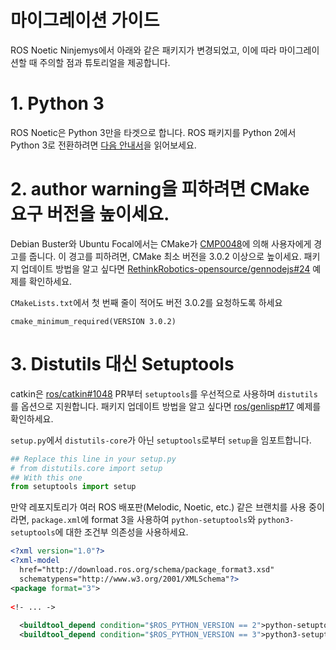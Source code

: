 # 마이그레이션 가이드
ROS Noetic Ninjemys에서 아래와 같은 패키지가 변경되었고, 이에 따라 마이그레이션할 때 주의할 점과 튜토리얼을 제공합니다.

# 1. Python 3
ROS Noetic은 Python 3만을 타겟으로 합니다. ROS 패키지를 Python 2에서 Python 3로 전환하려면 [다음 안내서](http://wiki.ros.org/UsingPython3)을 읽어보세요.

# 2. author warning을 피하려면 CMake 요구 버전을 높이세요.
Debian Buster와 Ubuntu Focal에서는 CMake가 [CMP0048](https://cmake.org/cmake/help/v3.0/policy/CMP0048.html)에 의해 사용자에게 경고를 줍니다. 이 경고를 피하려면, CMake 최소 버전을 3.0.2 이상으로 높이세요. 패키지 업데이트 방법을 알고 싶다면 [RethinkRobotics-opensource/gennodejs#24](https://github.com/RethinkRobotics-opensource/gennodejs/pull/24) 예제를 확인하세요.

`CMakeLists.txt`에서 첫 번째 줄이 적어도 버전 3.0.2를 요청하도록 하세요
```
cmake_minimum_required(VERSION 3.0.2)
```

# 3. Distutils 대신 Setuptools
catkin은 [ros/catkin#1048](https://github.com/ros/catkin/pull/1048) PR부터 `setuptools`를 우선적으로 사용하며 `distutils`를 옵션으로 지원합니다. 패키지 업데이트 방법을 알고 싶다면 [ros/genlisp#17](https://github.com/ros/genlisp/pull/17) 예제를 확인하세요.

`setup.py`에서 `distutils-core`가 아닌 `setuptools`로부터 `setup`을 임포트합니다.
```python
## Replace this line in your setup.py
# from distutils.core import setup
## With this one
from setuptools import setup
```

만약 레포지토리가 여러 ROS 배포판(Melodic, Noetic, etc.) 같은 브랜치를 사용 중이라면, `package.xml`에 format 3을 사용하여 `python-setuptools`와 `python3-setuptools`에 대한 조건부 의존성을 사용하세요.
```xml
<?xml version="1.0"?>
<?xml-model
  href="http://download.ros.org/schema/package_format3.xsd"
  schematypens="http://www.w3.org/2001/XMLSchema"?>
<package format="3">
  
<!- ... ->
 
  <buildtool_depend condition="$ROS_PYTHON_VERSION == 2">python-setuptools</buildtool_depend>
  <buildtool_depend condition="$ROS_PYTHON_VERSION == 3">python3-setuptools</buildtool_depend>
```